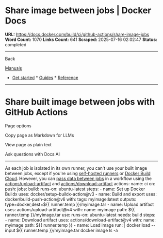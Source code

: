 # Share image between jobs | Docker Docs

**URL:** https://docs.docker.com/build/ci/github-actions/share-image-jobs
**Word Count:** 1070
**Links Count:** 641
**Scraped:** 2025-07-16 02:02:47
**Status:** completed

---

Back

[Manuals](https://docs.docker.com/manuals/)

  * [Get started](https://docs.docker.com/get-started/)   * [Guides](https://docs.docker.com/guides/)   * [Reference](https://docs.docker.com/reference/)

* * *

# Share built image between jobs with GitHub Actions

Page options

Copy page as Markdown for LLMs

View page as plain text

Ask questions with Docs AI

* * *

As each job is isolated in its own runner, you can't use your built image between jobs, except if you're using [self-hosted runners](https://docs.github.com/en/actions/hosting-your-own-runners/about-self-hosted-runners) or [Docker Build Cloud](https://docs.docker.com/build-cloud). However, you can [pass data between jobs](https://docs.github.com/en/actions/using-workflows/storing-workflow-data-as-artifacts#passing-data-between-jobs-in-a-workflow) in a workflow using the [actions/upload-artifact](https://github.com/actions/upload-artifact) and [actions/download-artifact](https://github.com/actions/download-artifact) actions:               name: ci          on:       push:          jobs:       build:         runs-on: ubuntu-latest         steps:           - name: Set up Docker Buildx             uses: docker/setup-buildx-action@v3                - name: Build and export             uses: docker/build-push-action@v6             with:               tags: myimage:latest               outputs: type=docker,dest=${{ runner.temp }}/myimage.tar                - name: Upload artifact             uses: actions/upload-artifact@v4             with:               name: myimage               path: ${{ runner.temp }}/myimage.tar            use:         runs-on: ubuntu-latest         needs: build         steps:           - name: Download artifact             uses: actions/download-artifact@v4             with:               name: myimage               path: ${{ runner.temp }}                - name: Load image             run: |               docker load --input ${{ runner.temp }}/myimage.tar               docker image ls -a